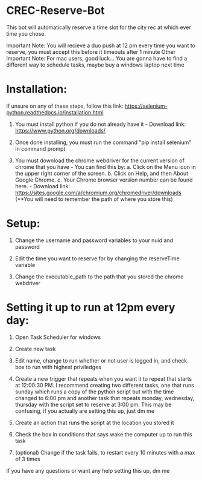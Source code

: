 # CREC-Reserve-Bot

This bot will automatically reserve a time slot for the city rec at which ever time you chose.

Important Note: You will recieve a duo push at 12 pm every time you want to reserve, you must accept this before it timeouts after 1 minute
Other Important Note: For mac users, good luck... You are gonna have to find a different way to schedule tasks, maybe buy a windows laptop next time

# Installation:
If unsure on any of these steps, follow this link: https://selenium-python.readthedocs.io/installation.html

  1. You must install python if you do not already have it 
    - Download link: https://www.python.org/downloads/
  
  2. Once done installing, you must run the command "pip install selenium" in command prompt

  3. You must download the chrome webdriver for the current version of chrome that you have
    - You can find this by:
      a. Click on the Menu icon in the upper right corner of the screen.
      b. Click on Help, and then About Google Chrome.
      c. Your Chrome browser version number can be found here.
    - Download link: https://sites.google.com/a/chromium.org/chromedriver/downloads
    (**You will need to remember the path of where you store this)

# Setup:

  1. Change the username and password variables to your nuid and password

  2. Edit the time you want to reserve for by changing the reserveTime variable

  3. Change the executable_path to the path that you stored the chrome webdriver

# Setting it up to run at 12pm every day:

  1. Open Task Scheduler for windows

  2. Create new task

  3. Edit name, change to run whether or not user is logged in, and check box to run with highest priviledges

  4. Create a new trigger that repeats when you want it to repeat that starts at 12:00:30 PM. I recommend creating two different tasks, one that runs sunday which runs a copy of the python script but with the time changed to 6:00 pm and another task that repeats monday, wednesday, thursday with the script set to reserve at 3:00 pm. This may be confusing, if you actually are setting this up, just dm me

  5. Create an action that runs the script at the location you stored it

  6. Check the box in conditions that says wake the computer up to run this task

  7. (optional) Change if the task fails, to restart every 10 minutes with a max of 3 times


If you have any questions or want any help setting this up, dm me
